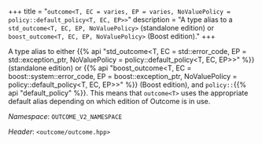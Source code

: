 +++
title = "`outcome<T, EC = varies, EP = varies, NoValuePolicy = policy::default_policy<T, EC, EP>>`"
description = "A type alias to a `std_outcome<T, EC, EP, NoValuePolicy>` (standalone edition) or `boost_outcome<T, EC, EP, NoValuePolicy>` (Boost edition)."
+++

A type alias to either {{% api "std_outcome<T, EC = std::error_code, EP = std::exception_ptr, NoValuePolicy = policy::default_policy<T, EC, EP>>" %}} (standalone edition) or {{% api "boost_outcome<T, EC = boost::system::error_code, EP = boost::exception_ptr, NoValuePolicy = policy::default_policy<T, EC, EP>>" %}} (Boost edition), and `policy::`{{% api "default_policy" %}}. This means that `outcome<T>` uses the appropriate default alias depending on which edition of Outcome is in use.

*Namespace*: `OUTCOME_V2_NAMESPACE`

*Header*: `<outcome/outcome.hpp>`
